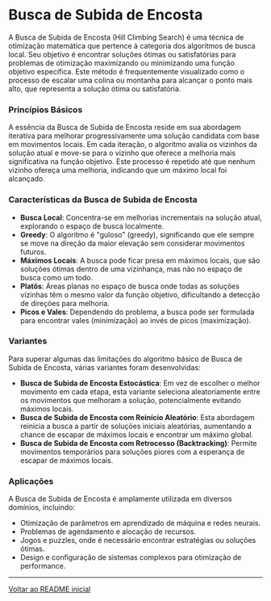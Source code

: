 # Busca de Subida de Encosta

A Busca de Subida de Encosta (Hill Climbing Search) é uma técnica de otimização matemática que pertence à categoria dos algoritmos de busca local. Seu objetivo é encontrar soluções ótimas ou satisfatórias para problemas de otimização maximizando ou minimizando uma função objetivo específica. Este método é frequentemente visualizado como o processo de escalar uma colina ou montanha para alcançar o ponto mais alto, que representa a solução ótima ou satisfatória.

### Princípios Básicos

A essência da Busca de Subida de Encosta reside em sua abordagem iterativa para melhorar progressivamente uma solução candidata com base em movimentos locais. Em cada iteração, o algoritmo avalia os vizinhos da solução atual e move-se para o vizinho que oferece a melhoria mais significativa na função objetivo. Este processo é repetido até que nenhum vizinho ofereça uma melhoria, indicando que um máximo local foi alcançado.

### Características da Busca de Subida de Encosta

- **Busca Local**: Concentra-se em melhorias incrementais na solução atual, explorando o espaço de busca localmente.
- **Greedy**: O algoritmo é "guloso" (greedy), significando que ele sempre se move na direção da maior elevação sem considerar movimentos futuros.
- **Máximos Locais**: A busca pode ficar presa em máximos locais, que são soluções ótimas dentro de uma vizinhança, mas não no espaço de busca como um todo.
- **Platôs**: Áreas planas no espaço de busca onde todas as soluções vizinhas têm o mesmo valor da função objetivo, dificultando a detecção de direções para melhoria.
- **Picos e Vales**: Dependendo do problema, a busca pode ser formulada para encontrar vales (minimização) ao invés de picos (maximização).

### Variantes

Para superar algumas das limitações do algoritmo básico de Busca de Subida de Encosta, várias variantes foram desenvolvidas:

- **Busca de Subida de Encosta Estocástica**: Em vez de escolher o melhor movimento em cada etapa, esta variante seleciona aleatoriamente entre os movimentos que melhoram a solução, potencialmente evitando máximos locais.
- **Busca de Subida de Encosta com Reinício Aleatório**: Esta abordagem reinicia a busca a partir de soluções iniciais aleatórias, aumentando a chance de escapar de máximos locais e encontrar um máximo global.
- **Busca de Subida de Encosta com Retrocesso (Backtracking)**: Permite movimentos temporários para soluções piores com a esperança de escapar de máximos locais.

### Aplicações

A Busca de Subida de Encosta é amplamente utilizada em diversos domínios, incluindo:

- Otimização de parâmetros em aprendizado de máquina e redes neurais.
- Problemas de agendamento e alocação de recursos.
- Jogos e puzzles, onde é necessário encontrar estratégias ou soluções ótimas.
- Design e configuração de sistemas complexos para otimização de performance.

---

[Voltar ao README inicial](../../README.md)